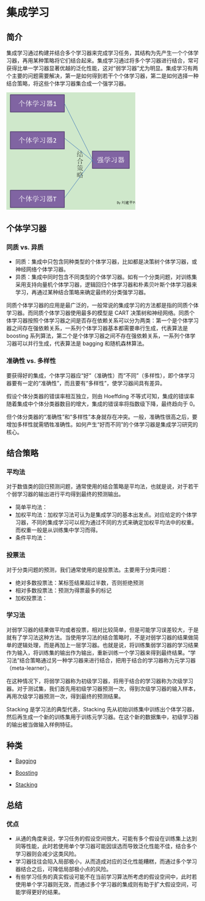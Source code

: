# 集成学习

## 简介

集成学习通过构建并结合多个学习器来完成学习任务，其结构为先产生一个个体学习器，再用某种策略将它们结合起来。集成学习通过将多个学习器进行结合，常可获得比单一学习器显著优越的泛化性能，这对“弱学习器”尤为明显。集成学习有两个主要的问题需要解决，第一是如何得到若干个个体学习器，第二是如何选择一种结合策略，将这些个体学习器集合成一个强学习器。

<img src="figures/image-20210516215054752.png" alt="image-20210516215054752" style="zoom:33%;" />

## 个体学习器

### 同质 vs. 异质

- 同质：集成中只包含同种类型的个体学习器，比如都是决策树个体学习器，或神经网络个体学习器。
- 异质：集成中同时包含不同类型的个体学习器。如有一个分类问题，对训练集采用支持向量机个体学习器，逻辑回归个体学习器和朴素贝叶斯个体学习器来学习，再通过某种结合策略来确定最终的分类强学习器。

同质个体学习器的应用是最广泛的，一般常说的集成学习的方法都是指的同质个体学习器。而同质个体学习器使用最多的模型是 CART 决策树和神经网络。同质个体学习器按照个体学习器之间是否存在依赖关系可以分为两类：第一个是个体学习器之间存在强依赖关系，一系列个体学习器基本都需要串行生成，代表算法是 boosting 系列算法，第二个是个体学习器之间不存在强依赖关系，一系列个体学习器可以并行生成，代表算法是 bagging 和随机森林算法。

### 准确性 vs. 多样性

要获得好的集成，个体学习器应“好”（准确性）而“不同”（多样性），即个体学习器要有一定的“准确性”，而且要有“多样性”，使学习器间具有差异。

假设个体分类器的错误率相互独立，则由 Hoeffding 不等式可知，集成的错误率随着集成中个体分类器数目的增大，集成的错误率将指数级下降，最终趋向于 0。

但个体分类器的“准确性”和“多样性”本身就存在冲突。一般，准确性很高之后，要增加多样性就需牺牲准确性。如何产生“好而不同”的个体学习器是集成学习研究的核心。

## 结合策略

### 平均法

对于数值类的回归预测问题，通常使用的结合策略是平均法，也就是说，对于若干个弱学习器的输出进行平均得到最终的预测输出。

- 简单平均法：
- 加权平均法：加权学习法可认为是集成学习的基本出发点。对应给定的个体学习器，不同的集成学习可以视为通过不同的方式来确定加权平均法中的权重。而权重一般是从训练集中学习而得。
- 条件平均法：

### 投票法

对于分类问题的预测，我们通常使用的是投票法。主要用于分类问题：

- 绝对多数投票法：某标签结果超过半数，否则拒绝预测
- 相对多数投票法：预测为得票最多的标记
- 加权投票法：

### 学习法

对弱学习器的结果做平均或者投票，相对比较简单，但是可能学习误差较大，于是就有了学习法这种方法。当使用学习法的结合策略时，不是对弱学习器的结果做简单的逻辑处理，而是再加上一层学习器。也就是说，将训练集弱学习器的学习结果作为输入，将训练集的输出作为输出，重新训练一个学习器来得到最终结果。“学习法”结合策略通过另一种学习器来进行结合，把用于结合的学习器称为元学习器（meta-learner）。

在这种情况下，将弱学习器称为初级学习器，将用于结合的学习器称为次级学习器。对于测试集，我们首先用初级学习器预测一次，得到次级学习器的输入样本，再用次级学习器预测一次，得到最终的预测结果。

Stacking 是学习法的典型代表，Stacking 先从初始训练集中训练出个体学习器，然后再生成一个新的训练集用于训练元学习器。在这个新的数据集中，初级学习器的输出被当做输入样例特征。

## 种类

- [Bagging](10_bagging/README.md)

- [Boosting](20_boosting/README.md)

- [Stacking](30_stacking/README.md)

## 总结

### 优点

- 从通的角度来说，学习任务的假设空间很大，可能有多个假设在训练集上达到同等性能，此时若使用单个学习器可能因误选而导致泛化性能不佳，结合多个学习器则会减少这类风险。
- 学习器往往会陷入局部极小，从而造成对应的泛化性能糟糕，而通过多个学习器结合之后，可降低局部极小点的风险。
- 有些学习任务的真实假设可能不在当前学习算法所考虑的假设空间中，此时若使用单个学习器则无效，而通过多个学习器的集成则有助于扩大假设空间，可能学得更好的结果。